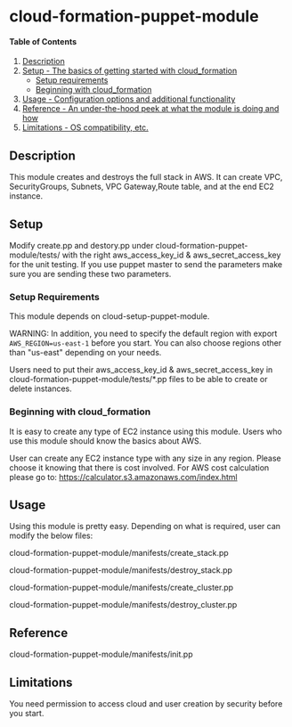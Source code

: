 # cloud-formation-puppet-module

#### Table of Contents

1. [Description](#description)
2. [Setup - The basics of getting started with cloud_formation](#setup)
    * [Setup requirements](#setup-requirements)
    * [Beginning with cloud_formation](#beginning-with-cloud_formation)
3. [Usage - Configuration options and additional functionality](#usage)
4. [Reference - An under-the-hood peek at what the module is doing and how](#reference)
5. [Limitations - OS compatibility, etc.](#limitations)

## Description

This module creates and destroys the full stack in AWS. It can create VPC, SecurityGroups, Subnets, VPC Gateway,Route table, and at the end EC2 instance.

## Setup
Modify create.pp and destory.pp under cloud-formation-puppet-module/tests/ with the right aws_access_key_id & aws_secret_access_key for the unit testing. If you use puppet master to send the parameters make sure you are sending these two parameters.

### Setup Requirements

This module depends on cloud-setup-puppet-module.

WARNING: In addition, you need to specify the default region with  export `AWS_REGION=us-east-1`  before you start. You can also choose regions other than "us-east" depending on your needs. 

Users need to put their aws_access_key_id & aws_secret_access_key in cloud-formation-puppet-module/tests/*.pp files to be able to create or delete instances.

### Beginning with cloud_formation

It is easy to create any type of EC2 instance using this module. Users who use this module should know the basics about AWS.

User can create any EC2 instance type with any size in any region. Please choose it knowing that there is cost involved. For AWS cost calculation please go to:
https://calculator.s3.amazonaws.com/index.html


## Usage

Using this module is pretty easy. Depending on what is required, user can modify the below files:

cloud-formation-puppet-module/manifests/create_stack.pp

cloud-formation-puppet-module/manifests/destroy_stack.pp

cloud-formation-puppet-module/manifests/create_cluster.pp

cloud-formation-puppet-module/manifests/destroy_cluster.pp

## Reference

cloud-formation-puppet-module/manifests/init.pp

## Limitations

You need permission to access cloud and user creation by security before you start.


